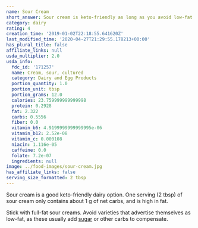 ```yaml
---
name: Sour Cream
short_answer: Sour cream is keto-friendly as long as you avoid low-fat varieties.
category: dairy
rating: 4
creation_time: '2019-01-02T22:18:55.641620Z'
last_modified_time: '2020-04-27T21:29:55.178213+00:00'
has_plural_title: false
affiliate_links: null
usda_multiplier: 2.0
usda_info:
  fdc_id: '171257'
  name: Cream, sour, cultured
  category: Dairy and Egg Products
  portion_quantity: 1.0
  portion_unit: tbsp
  portion_grams: 12.0
  calories: 23.759999999999998
  protein: 0.2928
  fat: 2.322
  carbs: 0.5556
  fiber: 0.0
  vitamin_b6: 4.9199999999999995e-06
  vitamin_b12: 2.52e-08
  vitamin_c: 0.000108
  niacin: 1.116e-05
  caffeine: 0.0
  folate: 7.2e-07
  ingredients: null
image: ../food-images/sour-cream.jpg
has_affiliate_links: false
serving_size_formatted: 2 tbsp
---
```


Sour cream is a good keto-friendly dairy option. One serving (2 tbsp) of sour cream only contains about 1 g of net carbs, and is high in fat.

Stick with full-fat sour creams. Avoid varieties that advertise themselves as low-fat, as these usually add [sugar](/sugar) or other carbs to compensate.
